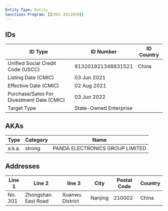 ```yaml
---
Entity Type: Entity
Sanctions Program: [[CMIC-EO13959]]
---
```


## IDs
| ID Type | ID Number | ID Country |
|---------|-----------|------------|
| Unified Social Credit Code (USCC) | 913201921348831521 | China |
| Listing Date (CMIC) | 03 Jun 2021 |  |
| Effective Date (CMIC) | 02 Aug 2021 |  |
| Purchase/Sales For Divestment Date (CMIC) | 03 Jun 2022 |  |
| Target Type | State-Owned Enterprise |  |


## AKAs
| Type | Category | Name      | 
|------|----------|-----------|
| a.k.a. | strong | PANDA ELECTRONICS GROUP LIMITED |


## Addresses
| Line 1 | Line 2 | line 3 | City | Postal Code| Country | 
|--------|--------|--------|------|------------|---------|
| No. 301 | Zhongshan East Road | Xuanwu District | Nanjing | 210002 | China |

